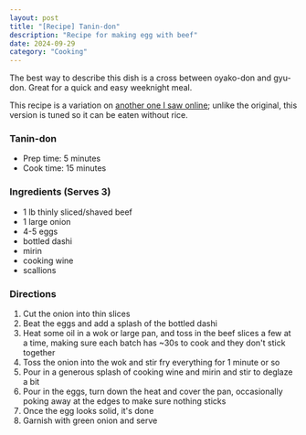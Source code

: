 ```yaml
---
layout: post
title: "[Recipe] Tanin-don"
description: "Recipe for making egg with beef"
date: 2024-09-29
category: "Cooking"
---
```


The best way to describe this dish is a cross between oyako-don and gyu-don. Great for a quick and easy weeknight meal. 

This recipe is a variation on [another one I saw online](https://www.justonecookbook.com/tanindon/); unlike the original, this version is tuned so it can be eaten without rice.

<!-- more -->

### Tanin-don
- Prep time: 5 minutes
- Cook time: 15 minutes

### Ingredients (Serves 3)
- 1 lb thinly sliced/shaved beef
- 1 large onion
- 4-5 eggs
- bottled dashi
- mirin
- cooking wine
- scallions

### Directions
1. Cut the onion into thin slices
2. Beat the eggs and add a splash of the bottled dashi
3. Heat some oil in a wok or large pan, and toss in the beef slices a few at a time, making sure each batch has ~30s to cook and they don't stick together
4. Toss the onion into the wok and stir fry everything for 1 minute or so
5. Pour in a generous splash of cooking wine and mirin and stir to deglaze a bit
6. Pour in the eggs, turn down the heat and cover the pan, occasionally poking away at the edges to make sure nothing sticks
7. Once the egg looks solid, it's done
8. Garnish with green onion and serve